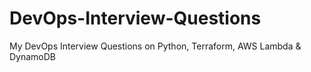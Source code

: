 # DevOps-Interview-Questions
My DevOps Interview Questions on Python, Terraform, AWS Lambda &amp; DynamoDB
